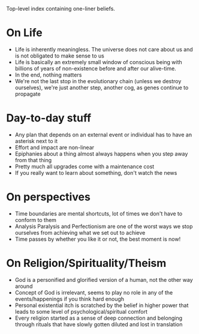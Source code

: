 Top-level index containing one-liner beliefs.


# On Life

-   Life is inherently meaningless. The universe does not care about us and is not obligated to make sense to us
-   Life is basically an extremely small window of conscious <span class="underline">being</span> with billions of years of non-existence before and after our alive-time.
-   In the end, nothing matters
-   We're not the last stop in the evolutionary chain (unless we destroy ourselves), we're just another step, another cog, as genes continue to propagate


# Day-to-day stuff

-   Any plan that depends on an external event or individual has to have an asterisk next to it
-   Effort and impact are non-linear
-   Epiphanies about a thing almost always happens when you step away from that thing
-   Pretty much all upgrades come with a maintenance cost
-   If you really want to learn about something, don't watch the news


# On perspectives

-   Time boundaries are mental shortcuts, lot of times we don't have to conform to them
-   Analysis Paralysis and Perfectionism are one of the worst ways we stop ourselves from achieving what we set out to achieve
-   Time passes by whether you like it or not, the best moment is now!


# On Religion/Spirituality/Theism

-   God is a personified and glorified version of a human, not the other way around
-   Concept of God is irrelevant, seems to play no role in any of the events/happenings if you think hard enough
-   Personal existential itch is scratched by the belief in higher power that leads to some level of psychological/spiritual comfort
-   Every religion started as a sense of deep connection and belonging through rituals that have slowly gotten diluted and lost in translation